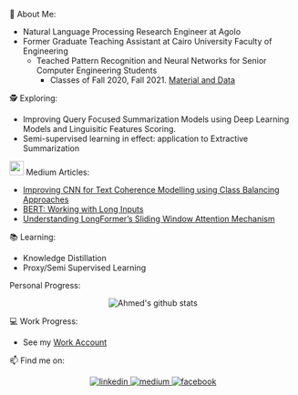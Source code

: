 :name_badge: About Me:
* Natural Language Processing Research Engineer at Agolo 
* Former Graduate Teaching Assistant at Cairo University Faculty of Engineering
  - Teached Pattern Recognition and Neural Networks for Senior Computer Engineering Students
    - Classes of Fall 2020, Fall 2021. [Material and Data](git@github.com:AhmedSalemElhady/CMPN450-Pattern-Recognition-And-Neural-Networks.git)  
<!-- * Msc Student at Cairo University Faculty of Engineering -->

🕵️ Exploring: 
- Improving Query Focused Summarization Models using Deep Learning Models and Linguisitic Features Scoring.
- Semi-supervised learning in effect: application to Extractive Summarization

<img src="/medium.png" alt="medium" title="Medium" width="25" height="25" /> Medium Articles:
 - [Improving CNN for Text Coherence Modelling using Class Balancing Approaches](https://towardsdatascience.com/improving-convolutional-neural-networks-for-text-coherence-modelling-using-class-balancing-dc9083dd8987?_nonce=zraw70sv)
- [BERT: Working with Long Inputs](https://blog.agolo.com/bert-working-with-long-inputs-866479b9ac7e)
- [Understanding LongFormer’s Sliding Window Attention Mechanism](https://blog.agolo.com/understanding-longformers-sliding-window-attention-mechanism-f5d61048a907)

:books: Learning: 
- Knowledge Distillation
- Proxy/Semi Supervised Learning



Personal Progress:
<div align="center"> 
 
![Ahmed's github stats](https://github-readme-stats.vercel.app/api?username=AhmedSalemElhady&hide=contribs,issues,stars&show_icons=true&theme=radical?count_private=true)

</div>

:computer: Work Progress:
- See my [Work Account](https://github.com/AgoloAhmedSalem)

📫  Find me on:

<div align="center"> 
<a href="https://www.linkedin.com/in/aselhady/" target="_blank">
<img src=https://img.shields.io/badge/linkedin-%231E77B5.svg?&style=for-the-badge&logo=linkedin&logoColor=white alt=linkedin style="margin-bottom: 5px;" />
</a>
<a href="https://ahelhady.medium.com/" target="_blank">
<img src=https://img.shields.io/badge/medium-%23292929.svg?&style=for-the-badge&logo=medium&logoColor=white alt=medium style="margin-bottom: 5px;" />
</a>
<a href="https://www.facebook.com/ahmed.salemelhady" target="_blank">
<img src=https://img.shields.io/badge/facebook-%232E87FB.svg?&style=for-the-badge&logo=facebook&logoColor=white alt=facebook style="margin-bottom: 5px;" />
</a>  
</div>  

[Mail]: https://img.shields.io/badge/GMail-G--Mail-red "GMail account"
[Facebook]: https://img.shields.io/badge/facebook-%232E87FB.svg?&style=for-the-badge&logo=facebook&logoColor=white "FB account"
[LinkedIn]: https://img.shields.io/badge/linkedin-%231E77B5.svg?&style=for-the-badge&logo=linkedin&logoColor=white "LinkedIn account"
[Medium]: https://img.shields.io/badge/medium-%23292929.svg?&style=for-the-badge&logo=medium&logoColor=white "Medium Blog"

<!--
**AhmedSalemElhady/AhmedSalemElhady** is a ✨ _special_ ✨ repository because its `README.md` (this file) appears on your GitHub profile.

Here are some ideas to get you started:

- 🔭 I’m currently working on ...
- 🌱 I’m currently learning ...
- 👯 I’m looking to collaborate on ...
- 🤔 I’m looking for help with ...
- 💬 Ask me about ...
- 📫 How to reach me: ...
- 😄 Pronouns: ...
- ⚡ Fun fact: ...
-->
